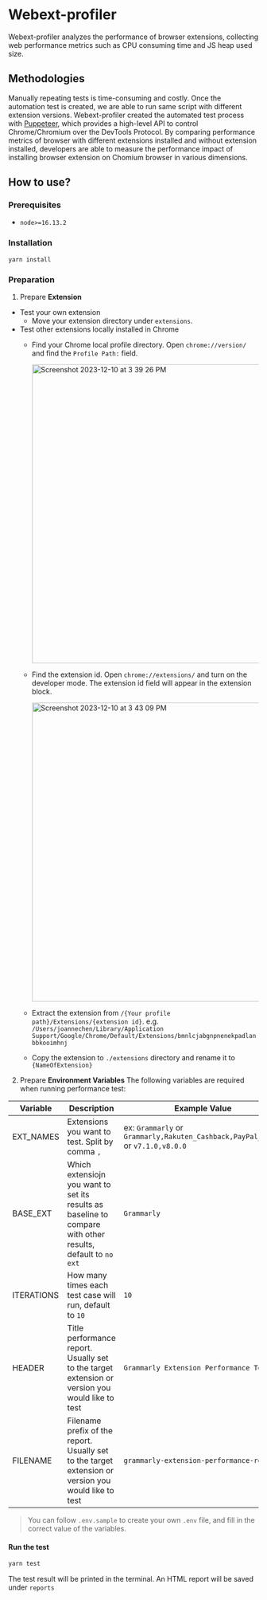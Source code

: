 # Webext-profiler

Webext-profiler analyzes the performance of browser extensions, collecting web performance metrics such as CPU consuming time and JS heap used size.

## Methodologies

Manually repeating tests is time-consuming and costly. Once the automation test is created, we are able to run same script with different extension versions.
Webext-profiler created the automated test process with [Puppeteer](https://pptr.dev/), which provides a high-level API to control Chrome/Chromium over the DevTools Protocol. By comparing performance metrics of browser with different extensions installed and without extension installed, developers are able to measure the performance impact of installing browser extension on Chomium browser in various dimensions.

## How to use?

### Prerequisites

- `node>=16.13.2`

### Installation

`yarn install`

### Preparation

1. Prepare **Extension**

- Test your own extension
  - Move your extension directory under `extensions`.
- Test other extensions locally installed in Chrome
  - Find your Chrome local profile directory. Open `chrome://version/` and find the `Profile Path:` field.

    <img width="600" alt="Screenshot 2023-12-10 at 3 39 26 PM" src="https://github.com/joannechen1223/webext-profiler/assets/22555930/62a62f6a-3890-4025-a239-8ca122a1d98d">

  - Find the extension id. Open `chrome://extensions/` and turn on the developer mode. The extension id field will appear in the extension block.

    <img width="600" alt="Screenshot 2023-12-10 at 3 43 09 PM" src="https://github.com/joannechen1223/webext-profiler/assets/22555930/92aad7a1-baee-46e7-a5ff-8cda2e678770">

  - Extract the extension from `/{Your profile path}/Extensions/{extension id}`. e.g. `/Users/joannechen/Library/Application Support/Google/Chrome/Default/Extensions/bmnlcjabgnpnenekpadlanbbkooimhnj`
  - Copy the extension to `./extensions` directory and rename it to `{NameOfExtension}`

2. Prepare **Environment Variables**
   The following variables are required when running performance test:

| Variable  | Description                                                                                                 | Example Value                                                                   |
| --------- | ----------------------------------------------------------------------------------------------------------- | ------------------------------------------------------------------------------- |
| EXT_NAMES | Extensions you want to test. Split by comma `,`                                                             | ex: `Grammarly` or `Grammarly,Rakuten_Cashback,PayPal_Honey` or `v7.1.0,v8.0.0` |
| BASE_EXT  | Which extensiojn you want to set its results as baseline to compare with other results, default to `no ext` | `Grammarly`                                                                     |
| ITERATIONS | How many times each test case will run, default to `10`                                                     | `10`                                                                            |
| HEADER    | Title performance report. Usually set to the target extension or version you would like to test             | `Grammarly Extension Performance Test`                                          |
| FILENAME  | Filename prefix of the report. Usually set to the target extension or version you would like to test        | `grammarly-extension-performance-report`                                        |

> You can follow `.env.sample` to create your own `.env` file, and fill in the correct value of the variables.

#### Run the test

```sh
yarn test
```

The test result will be printed in the terminal. An HTML report will be saved under `reports`
